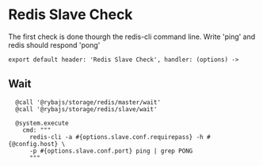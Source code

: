 
# Redis Slave Check

The first check is done thourgh the redis-cli command line. Write 'ping' and redis
should respond 'pong'

    export default header: 'Redis Slave Check', handler: (options) ->
      
## Wait

      @call '@rybajs/storage/redis/master/wait'
      @call '@rybajs/storage/redis/slave/wait'

      @system.execute
        cmd: """
          redis-cli -a #{options.slave.conf.requirepass} -h #{@config.host} \
          -p #{options.slave.conf.port} ping | grep PONG
          """
